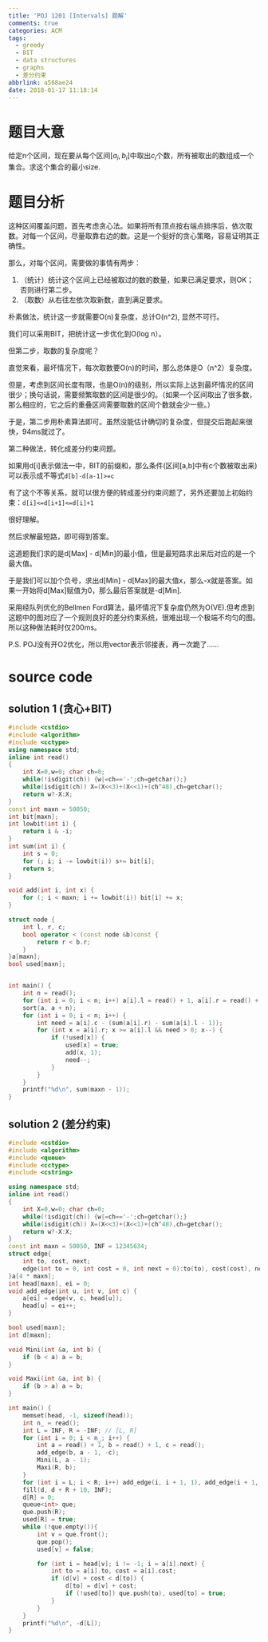 ```yaml
---
title: 'POJ 1201 [Intervals] 题解'
comments: true
categories: ACM
tags:
  - greedy
  - BIT
  - data structures
  - graphs
  - 差分约束
abbrlink: a568ae24
date: 2018-01-17 11:18:14
---
```

# 题目大意
给定n个区间，现在要从每个区间$[a_i, b_i]$中取出$c_i$个数，所有被取出的数组成一个集合。求这个集合的最小size.

<!-- more -->

# 题目分析
这种区间覆盖问题，首先考虑贪心法。如果将所有顶点按右端点排序后，依次取数。对每一个区间，尽量取靠右边的数。这是一个挺好的贪心策略，容易证明其正确性。


那么，对每个区间，需要做的事情有两步：

1. （统计）统计这个区间上已经被取过的数的数量，如果已满足要求，则OK；否则进行第二步。
2. （取数）从右往左依次取新数，直到满足要求。

朴素做法，统计这一步就需要O(n)复杂度，总计O(n^2), 显然不可行。

我们可以采用BIT，把统计这一步优化到O(log n）。

但第二步，取数的复杂度呢？

直觉来看，最坏情况下，每次取数要O(n)的时间，那么总体是O（n^2）复杂度。

但是，考虑到区间长度有限，也是O(n)的级别，所以实际上达到最坏情况的区间很少；换句话说，需要频繁取数的区间是很少的。（如果一个区间取出了很多数，那么相应的，它之后的重叠区间需要取数的区间个数就会少一些。）

于是，第二步用朴素算法即可。虽然没能估计确切的复杂度，但提交后跑起来很快，94ms就过了。


第二种做法，转化成差分约束问题。

如果用d[i]表示做法一中，BIT的前缀和，那么条件(区间[a,b]中有c个数被取出来)
可以表示成不等式`d[b]-d[a-1]>=c`

有了这个不等关系，就可以很方便的转成差分约束问题了，另外还要加上初始约束：`d[i]<=d[i+1]<=d[i]+1`

很好理解。

然后求解最短路，即可得到答案。

这道题我们求的是d[Max] - d[Min]的最小值，但是最短路求出来后对应的是一个最大值。

于是我们可以加个负号，求出d[Min] - d[Max]的最大值x，那么-x就是答案。如果一开始将d[Max]赋值为0，那么最后答案就是-d[Min].

采用经队列优化的Bellmen Ford算法，最坏情况下复杂度仍然为O(VE).但考虑到这题中的图对应了一个规则良好的差分约束系统，很难出现一个极端不均匀的图。所以这种做法耗时仅200ms。

P.S. POJ没有开O2优化，所以用vector表示邻接表，再一次跪了……


# source code
## solution 1 (贪心+BIT)
```c++
#include <cstdio>
#include <algorithm>
#include <cctype>
using namespace std;
inline int read()
{
    int X=0,w=0; char ch=0;
    while(!isdigit(ch)) {w|=ch=='-';ch=getchar();}
    while(isdigit(ch)) X=(X<<3)+(X<<1)+(ch^48),ch=getchar();
    return w?-X:X;
}
const int maxn = 50050;
int bit[maxn];
int lowbit(int i) {
    return i & -i;
}
int sum(int i) {
    int s = 0;
    for (; i; i -= lowbit(i)) s+= bit[i];
    return s;
}

void add(int i, int x) {
    for (; i < maxn; i += lowbit(i)) bit[i] += x;
}

struct node {
    int l, r, c;
    bool operator < (const node &b)const {
        return r < b.r;
    }  
}a[maxn];
bool used[maxn];


int main() {
    int n = read();
    for (int i = 0; i < n; i++) a[i].l = read() + 1, a[i].r = read() + 1, a[i].c = read();
    sort(a, a + n);
    for (int i = 0; i < n; i++) {
        int need = a[i].c - (sum(a[i].r) - sum(a[i].l - 1));
        for (int x = a[i].r; x >= a[i].l && need > 0; x--) {
            if (!used[x]) {
                used[x] = true;
                add(x, 1);
                need--;
            }
        }
    }
    printf("%d\n", sum(maxn - 1));
}
```
## solution 2 (差分约束)
```c++
#include <cstdio>
#include <algorithm>
#include <queue>
#include <cctype>
#include <cstring>

using namespace std;
inline int read()
{
    int X=0,w=0; char ch=0;
    while(!isdigit(ch)) {w|=ch=='-';ch=getchar();}
    while(isdigit(ch)) X=(X<<3)+(X<<1)+(ch^48),ch=getchar();
    return w?-X:X;
}
const int maxn = 50050, INF = 12345634;
struct edge{
    int to, cost, next;
    edge(int to = 0, int cost = 0, int next = 0):to(to), cost(cost), next(next){}
}a[4 * maxn];
int head[maxn], ei = 0;
void add_edge(int u, int v, int c) {
    a[ei] = edge(v, c, head[u]);
    head[u] = ei++;
}

bool used[maxn];
int d[maxn];

void Mini(int &a, int b) {
    if (b < a) a = b;
}

void Maxi(int &a, int b) {
    if (b > a) a = b;
}

int main() {
    memset(head, -1, sizeof(head));
    int n_ = read();
    int L = INF, R = -INF; // [L, R]
    for (int i = 0; i < n_; i++) {
        int a = read() + 1, b = read() + 1, c = read();
        add_edge(b, a - 1, -c);
        Mini(L, a - 1);
        Maxi(R, b);
    }
    for (int i = L; i < R; i++) add_edge(i, i + 1, 1), add_edge(i + 1, i, 0);
    fill(d, d + R + 10, INF);
    d[R] = 0;
    queue<int> que;
    que.push(R);
    used[R] = true;
    while (!que.empty()){
        int v = que.front();
        que.pop();
        used[v] = false;

        for (int i = head[v]; i != -1; i = a[i].next) {
            int to = a[i].to, cost = a[i].cost;
            if (d[v] + cost < d[to]) {
                d[to] = d[v] + cost;
                if (!used[to]) que.push(to), used[to] = true;
            }
        }
    }
    printf("%d\n", -d[L]);
}
```